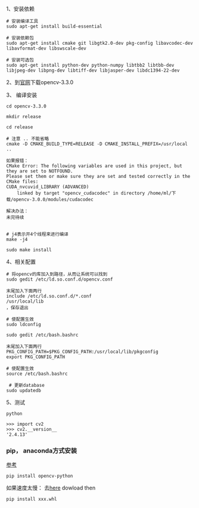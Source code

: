1、安装依赖
```
# 安装编译工具
sudo apt-get install build-essential

# 安装依赖包
sudo apt-get install cmake git libgtk2.0-dev pkg-config libavcodec-dev libavformat-dev libswscale-dev

# 安装可选包
sudo apt-get install python-dev python-numpy libtbb2 libtbb-dev libjpeg-dev libpng-dev libtiff-dev libjasper-dev libdc1394-22-dev
```

2、到[官网](https://opencv.org/releases.html)下载opencv-3.3.0 

3、 编译安装
```
cd opencv-3.3.0 

mkdir release

cd release

# 注意 .. 不能省略
cmake -D CMAKE_BUILD_TYPE=RELEASE -D CMAKE_INSTALL_PREFIX=/usr/local ..

如果报错：
CMake Error: The following variables are used in this project, but they are set to NOTFOUND.
Please set them or make sure they are set and tested correctly in the CMake files:
CUDA_nvcuvid_LIBRARY (ADVANCED)
    linked by target "opencv_cudacodec" in directory /home/ml/下载/opencv-3.0.0/modules/cudacodec

解决办法：
未完待续


# j4表示开4个线程来进行编译
make -j4   

sudo make install
```

4、相关配置
```
# 将opencv的库加入到路径，从而让系统可以找到
sudo gedit /etc/ld.so.conf.d/opencv.conf

末尾加入下面两行
include /etc/ld.so.conf.d/*.conf
/usr/local/lib
，保存退出

# 使配置生效
sudo ldconfig    

sudo gedit /etc/bash.bashrc 

末尾加入下面两行
PKG_CONFIG_PATH=$PKG_CONFIG_PATH:/usr/local/lib/pkgconfig
export PKG_CONFIG_PATH

# 使配置生效
source /etc/bash.bashrc

 # 更新database
sudo updatedb

```

5、测试
```
python

>>> import cv2
>>> cv2.__version__
'2.4.13'
```

### pip， anaconda方式安装
[参考](https://blog.csdn.net/mark199345/article/details/53342866)
```
pip install opencv-python
```
如果速度太慢：
去[here](https://www.lfd.uci.edu/~gohlke/pythonlibs/#opencv) dowload
then
```
pip install xxx.whl
```

